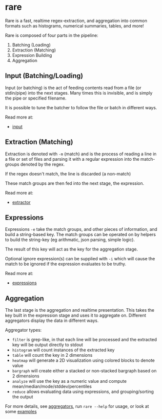 # rare

Rare is a fast, realtime regex-extraction, and aggregation into common formats
such as histograms, numerical summaries, tables, and more!

Rare is composed of four parts in the pipeline:

1. Batching (Loading)
2. Extraction (Matching)
3. Expression Building
4. Aggregation

## Input (Batching/Loading)

Input (or batching) is the act of feeding contents read from a file (or stdin/pipe) into
the next stages.  Many times this is invisible, and is simply the pipe or specified filename.

It is possible to tune the batcher to follow the file or batch in different ways.

Read more at:

* [input](input.md)

## Extraction (Matching)

Extraction is denoted with `-m` (match) and is the process of reading a line in
a file or set of files and parsing it with a regular expression into the
match-groups denoted by the regex.

If the regex doesn't match, the line is discarded (a non-match)

These match groups are then fed into the next stage, the expression.

Read more at:

* [extractor](extractor.md)

## Expressions

Expressions `-e` take the match groups, and other pieces of information, and build
a string-based key.  The match groups can be operated on by helpers to build
the string-key (eg arithmatic, json parsing, simple logic).

The result of this key will act as the key for the aggregation stage.

Optional ignore expression(s) can be supplied with `-i` which will
cause the match to be ignored if the expression evaluates to be truthy.

Read more at:

* [expressions](expressions.md)

## Aggregation

The last stage is the aggregation and realtime presentation.  This takes the
key built in the expression stage and uses it to aggregate on. Different aggregators
display the data in different ways.

Aggregator types:

* `filter` is grep-like, in that each line will be processed and the extracted key will be output directly to stdout
* `histogram` will count instances of the extracted key
* `table` will count the key in 2 dimensions
* `heatmap` will generate a 2D visualization using colored blocks to denote value
* `bargraph` will create either a stacked or non-stacked bargraph based on 2 dimensions
* `analyze` will use the key as a numeric value and compute mean/median/mode/stddev/percentiles
* `reduce` allows evaluating data using expressions, and grouping/sorting the output

For more details, see [aggregators](aggregators.md), run `rare --help` for usage,
or look at some [examples](examples.md)
